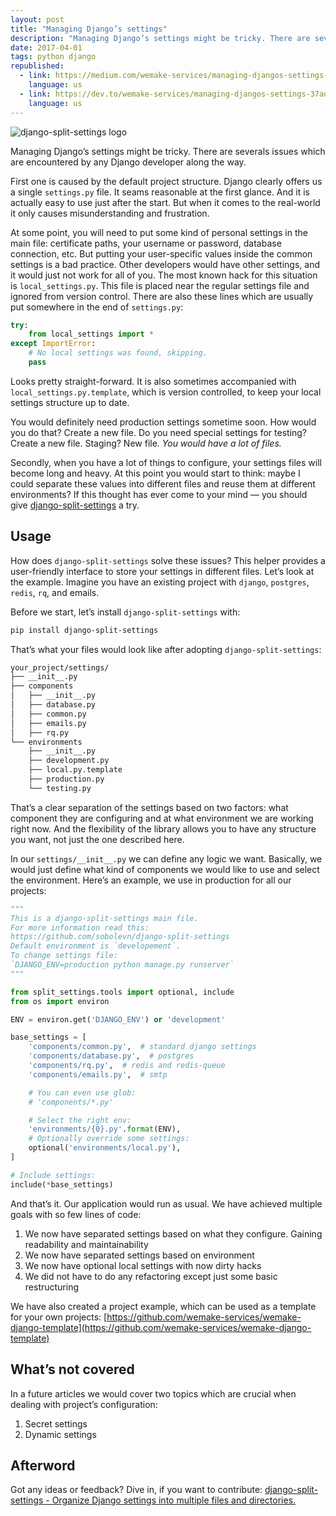 ```yaml
---
layout: post
title: "Managing Django’s settings"
description: "Managing Django’s settings might be tricky. There are severals issues which are encountered by any Django developer along the way."
date: 2017-04-01
tags: python django
republished:
  - link: https://medium.com/wemake-services/managing-djangos-settings-e2b7f496120d
    language: us
  - link: https://dev.to/wemake-services/managing-djangos-settings-37ao
    language: us
---
```


![django-split-settings logo](https://cdn-images-1.medium.com/max/1600/1*ogBWTa2xptrsZXMB34Pzgw.png)

Managing Django’s settings might be tricky. There are severals issues which are encountered by any Django developer along the way.

First one is caused by the default project structure. Django clearly offers us a single `settings.py` file. It seams reasonable at the first glance. And it is actually easy to use just after the start. But when it comes to the real-world it only causes misunderstanding and frustration.

At some point, you will need to put some kind of personal settings in the main file: certificate paths, your username or password, database connection, etc. But putting your user-specific values inside the common settings is a bad practice. Other developers would have other settings, and it would just not work for all of you. The most known hack for this situation is `local_settings.py`. This file is placed near the regular settings file and ignored from version control. There are also these lines which are usually put somewhere in the end of `settings.py`:

```python
try:
    from local_settings import *
except ImportError:
    # No local settings was found, skipping.
    pass
```

Looks pretty straight-forward. It is also sometimes accompanied with `local_settings.py.template`, which is version controlled, to keep your local settings structure up to date.

You would definitely need production settings sometime soon. How would you do that? Create a new file. Do you need special settings for testing? Create a new file. Staging? New file. *You would have a lot of files.*

Secondly, when you have a lot of things to configure, your settings files will become long and heavy. At this point you would start to think: maybe I could separate these values into different files and reuse them at different environments? If this thought has ever come to your mind — you should give [django-split-settings](https://github.com/sobolevn/django-split-settings) a try.

## Usage

How does `django-split-settings` solve these issues? This helper provides a user-friendly interface to store your settings in different files. Let’s look at the example. Imagine you have an existing project with `django`, `postgres`, `redis`, `rq`, and emails.

Before we start, let’s install `django-split-settings` with:

```bash
pip install django-split-settings
```

That’s what your files would look like after adopting `django-split-settings`:

```bash
your_project/settings/
├── __init__.py
├── components
│   ├── __init__.py
│   ├── database.py
│   ├── common.py
│   ├── emails.py
│   ├── rq.py
└── environments
    ├── __init__.py
    ├── development.py
    ├── local.py.template
    ├── production.py
    └── testing.py
```

That’s a clear separation of the settings based on two factors: what component they are configuring and at what environment we are working right now. And the flexibility of the library allows you to have any structure you want, not just the one described here.

In our `settings/__init__.py` we can define any logic we want. Basically, we would just define what kind of components we would like to use and select the environment. Here’s an example, we use in production for all our projects:

```python
"""
This is a django-split-settings main file.
For more information read this:
https://github.com/sobolevn/django-split-settings
Default environment is `developement`.
To change settings file:
`DJANGO_ENV=production python manage.py runserver`
"""

from split_settings.tools import optional, include
from os import environ

ENV = environ.get('DJANGO_ENV') or 'development'

base_settings = [
    'components/common.py',  # standard django settings
    'components/database.py',  # postgres
    'components/rq.py',  # redis and redis-queue
    'components/emails.py',  # smtp

    # You can even use glob:
    # 'components/*.py'

    # Select the right env:
    'environments/{0}.py'.format(ENV),
    # Optionally override some settings:
    optional('environments/local.py'),
]

# Include settings:
include(*base_settings)
```

And that’s it. Our application would run as usual. We have achieved multiple goals with so few lines of code:

1. We now have separated settings based on what they configure. Gaining readability and maintainability
2. We now have separated settings based on environment
3. We now have optional local settings with now dirty hacks
4. We did not have to do any refactoring except just some basic restructuring

We have also created a project example, which can be used as a template for your own projects: [https://github.com/wemake-services/wemake-django-template](https://github.com/wemake-services/wemake-django-template)

## What’s not covered

In a future articles we would cover two topics which are crucial when dealing with project’s configuration:

1. Secret settings
2. Dynamic settings

## Afterword

Got any ideas or feedback? Dive in, if you want to contribute:
[django-split-settings - Organize Django settings into multiple files and directories.](https://github.com/sobolevn/django-split-settings)
